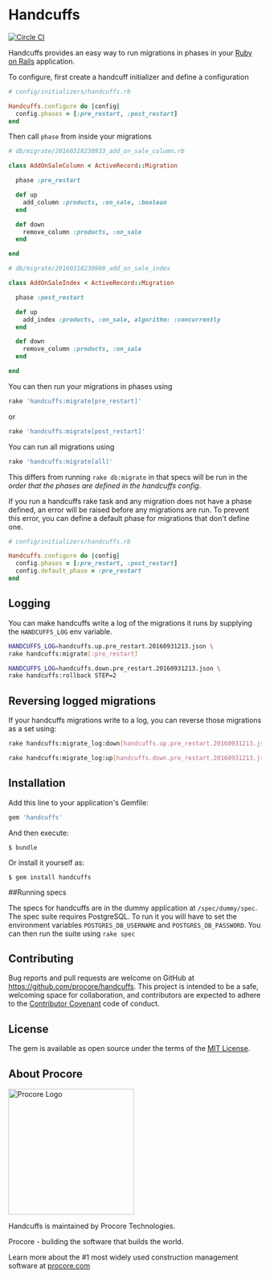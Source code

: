 # Handcuffs

[![Circle CI](https://circleci.com/gh/procore/handcuffs.svg?style=svg)](https://circleci.com/gh/procore/handcuffs)

Handcuffs provides an easy way to run migrations in phases in your [Ruby on
Rails](https://rubyonrails.org/) application.

To configure, first create a handcuff initializer and define a configuration

```ruby
# config/initializers/handcuffs.rb

Handcuffs.configure do |config|
  config.phases = [:pre_restart, :post_restart]
end
```

Then call `phase` from inside your migrations

```ruby
# db/migrate/20160318230933_add_on_sale_column.rb

class AddOnSaleColumn < ActiveRecord::Migration

  phase :pre_restart

  def up
    add_column :products, :on_sale, :boolean
  end

  def down
    remove_column :products, :on_sale
  end

end
```

```ruby
# db/migrate/20160318230988_add_on_sale_index

class AddOnSaleIndex < ActiveRecord::Migration

  phase :post_restart

  def up
    add_index :products, :on_sale, algorithm: :concurrently
  end

  def down
    remove_column :products, :on_sale
  end

end
```

You can then run your migrations in phases using
```bash
rake 'handcuffs:migrate[pre_restart]'
```
or
```bash
rake 'handcuffs:migrate[post_restart]'
```

You can run all migrations using
```bash
rake 'handcuffs:migrate[all]'
```

This differs from running `rake db:migrate` in that specs will be run in the
_order that the phases are defined in the handcuffs config_.

If you run a handcuffs rake task and any migration does not have a phase
defined, an error will be raised before any migrations are run. To prevent this
error, you can define a default phase for migrations that don't define one.
```ruby
# config/initializers/handcuffs.rb

Handcuffs.configure do |config|
  config.phases = [:pre_restart, :post_restart]
  config.default_phase = :pre_restart
end
```

## Logging

You can make handcuffs write a log of the migrations it runs by supplying the
`HANDCUFFS_LOG` env variable.
```bash
HANDCUFFS_LOG=handcuffs.up.pre_restart.20160931213.json \
rake handcuffs:migrate[:pre_restart]
```

```bash
HANDCUFFS_LOG=handcuffs.down.pre_restart.20160931213.json \
rake handcuffs:rollback STEP=2
```

## Reversing logged migrations

If your handcuffs migrations write to a log, you can reverse those migrations
as a set using:
```bash
rake handcuffs:migrate_log:down[handcuffs.up.pre_restart.20160931213.json]
```
```bash
rake handcuffs:migrate_log:up[handcuffs.down.pre_restart.20160931213.json]
```

## Installation

Add this line to your application's Gemfile:

```ruby
gem 'handcuffs'
```

And then execute:

    $ bundle

Or install it yourself as:

    $ gem install handcuffs

##Running specs

The specs for handcuffs are in the dummy application at `/spec/dummy/spec`. The
spec suite requires PostgreSQL. To run it you will have to set the environment
variables `POSTGRES_DB_USERNAME` and `POSTGRES_DB_PASSWORD`. You can then run
the suite using `rake spec`

## Contributing

Bug reports and pull requests are welcome on GitHub at https://github.com/procore/handcuffs. This project is intended to be a safe, welcoming space for collaboration, and contributors are expected to adhere to the [Contributor Covenant](http://contributor-covenant.org) code of conduct.


## License

The gem is available as open source under the terms of the [MIT License](http://opensource.org/licenses/MIT).

## About Procore

<img
  src="https://www.procore.com/images/procore_logo.png"
  alt="Procore Logo"
  width="250px"
/>

Handcuffs is maintained by Procore Technologies.

Procore - building the software that builds the world.

Learn more about the #1 most widely used construction management software at [procore.com](https://www.procore.com/)
